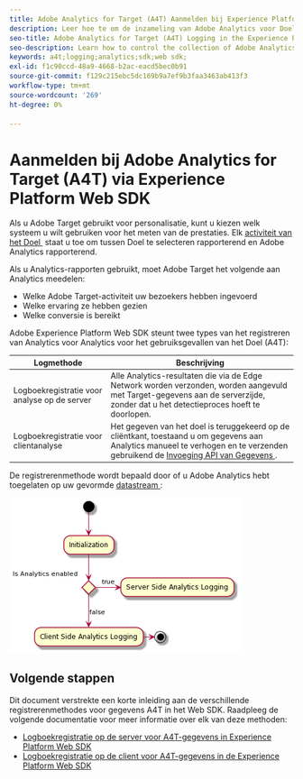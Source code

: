 ```yaml
---
title: Adobe Analytics for Target (A4T) Aanmelden bij Experience Platform Web SDK
description: Leer hoe te om de inzameling van Adobe Analytics voor Doel (A4T) gegevens te controleren gebruikend het Web SDK van Experience Platform.
seo-title: Adobe Analytics for Target (A4T) Logging in the Experience Platform Web SDK
seo-description: Learn how to control the collection of Adobe Analytics for Target (A4T) data using the Experience Platform Web SDK.
keywords: a4t;logging;analytics;sdk;web sdk;
exl-id: f1c90ccd-48a9-4668-b2ac-eacd5bec0b91
source-git-commit: f129c215ebc5dc169b9a7ef9b3faa3463ab413f3
workflow-type: tm+mt
source-wordcount: '269'
ht-degree: 0%

---
```


# Aanmelden bij Adobe Analytics for Target (A4T) via Experience Platform Web SDK

Als u Adobe Target gebruikt voor personalisatie, kunt u kiezen welk systeem u wilt gebruiken voor het meten van de prestaties. Elk [&#x200B; activiteit van het Doel &#x200B;](https://experienceleague.adobe.com/docs/target/using/activities/target-activities-guide.html?lang=nl-NL) staat u toe om tussen Doel te selecteren rapporterend en Adobe Analytics rapporterend.

Als u Analytics-rapporten gebruikt, moet Adobe Target het volgende aan Analytics meedelen:

* Welke Adobe Target-activiteit uw bezoekers hebben ingevoerd
* Welke ervaring ze hebben gezien
* Welke conversie is bereikt

Adobe Experience Platform Web SDK steunt twee types van het registreren van Analytics voor Analytics voor het gebruiksgevallen van het Doel (A4T):

| Logmethode | Beschrijving |
| --- | --- |
| Logboekregistratie voor analyse op de server | Alle Analytics-resultaten die via de Edge Network worden verzonden, worden aangevuld met Target-gegevens aan de serverzijde, zonder dat u het detectieproces hoeft te doorlopen. |
| Logboekregistratie voor clientanalyse | Het gegeven van het doel is teruggekeerd op de cliëntkant, toestaand u om gegevens aan Analytics manueel te verhogen en te verzenden gebruikend de [&#x200B; Invoeging API van Gegevens &#x200B;](https://experienceleague.adobe.com/docs/analytics/import/c-data-insertion-api.html?lang=nl-NL). |

De registrerenmethode wordt bepaald door of u Adobe Analytics hebt toegelaten op uw gevormde [&#x200B; datastream &#x200B;](../../../../datastreams/overview.md):

![&#x200B; Logging van de methodebeslissingsstroom &#x200B;](../assets/analytics-logging.png)

## Volgende stappen

Dit document verstrekte een korte inleiding aan de verschillende registrerenmethodes voor gegevens A4T in het Web SDK. Raadpleeg de volgende documentatie voor meer informatie over elk van deze methoden:

* [Logboekregistratie op de server voor A4T-gegevens in Experience Platform Web SDK](./server-side.md)
* [Logboekregistratie op de client voor A4T-gegevens in de Experience Platform Web SDK](./client-side.md)
